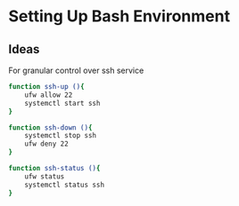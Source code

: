 # Setting Up Bash Environment

## Ideas

For granular control over ssh service

```sh
function ssh-up (){
    ufw allow 22
    systemctl start ssh
}

function ssh-down (){
    systemctl stop ssh
    ufw deny 22
}

function ssh-status (){
    ufw status
    systemctl status ssh
}

```


